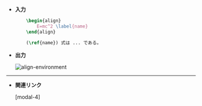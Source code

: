 <!--9-->
<!--align環境(ディスプレイ数式)-->

- **入力**
    
    ```latex
        \begin{align} 
            E=mc^2 \label{name} 
        \end{align}

        (\ref{name}) 式は ... である。
    ```
    
- **出力**

    ![align-environment](./CheatSheet/align-environment/1.png)

---

- **関連リンク**
    
    <div class="related-link-wrapper">
        [modal-4]<!--＄…＄ (インライン数式)-->
    </div>